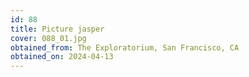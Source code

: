 ```yaml
---
id: 88
title: Picture jasper
cover: 088_01.jpg
obtained_from: The Exploratorium, San Francisco, CA
obtained_on: 2024-04-13
---
```

